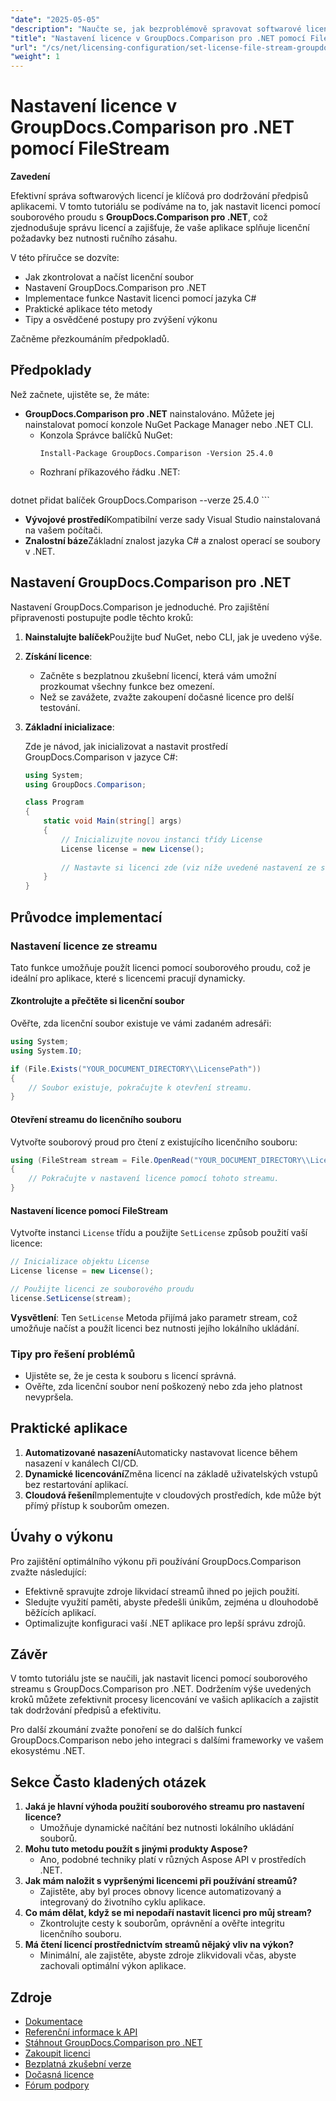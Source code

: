 ```yaml
---
"date": "2025-05-05"
"description": "Naučte se, jak bezproblémově spravovat softwarové licence pomocí GroupDocs.Comparison pro .NET pomocí souborových streamů. Tato příručka obsahuje příklady kódu a osvědčené postupy."
"title": "Nastavení licence v GroupDocs.Comparison pro .NET pomocí FileStream"
"url": "/cs/net/licensing-configuration/set-license-file-stream-groupdocs-comparison-dotnet/"
"weight": 1
---
```


# Nastavení licence v GroupDocs.Comparison pro .NET pomocí FileStream

**Zavedení**

Efektivní správa softwarových licencí je klíčová pro dodržování předpisů aplikacemi. V tomto tutoriálu se podíváme na to, jak nastavit licenci pomocí souborového proudu s **GroupDocs.Comparison pro .NET**, což zjednodušuje správu licencí a zajišťuje, že vaše aplikace splňuje licenční požadavky bez nutnosti ručního zásahu.

V této příručce se dozvíte:
- Jak zkontrolovat a načíst licenční soubor
- Nastavení GroupDocs.Comparison pro .NET
- Implementace funkce Nastavit licenci pomocí jazyka C#
- Praktické aplikace této metody
- Tipy a osvědčené postupy pro zvýšení výkonu

Začněme přezkoumáním předpokladů.

## Předpoklady

Než začnete, ujistěte se, že máte:
- **GroupDocs.Comparison pro .NET** nainstalováno. Můžete jej nainstalovat pomocí konzole NuGet Package Manager nebo .NET CLI.
  - Konzola Správce balíčků NuGet:
    ```shell
    Install-Package GroupDocs.Comparison -Version 25.4.0
    ```
  - Rozhraní příkazového řádku .NET:
    ```bash
dotnet přidat balíček GroupDocs.Comparison --verze 25.4.0
    ```
- **Vývojové prostředí**Kompatibilní verze sady Visual Studio nainstalovaná na vašem počítači.
- **Znalostní báze**Základní znalost jazyka C# a znalost operací se soubory v .NET.

## Nastavení GroupDocs.Comparison pro .NET

Nastavení GroupDocs.Comparison je jednoduché. Pro zajištění připravenosti postupujte podle těchto kroků:

1. **Nainstalujte balíček**Použijte buď NuGet, nebo CLI, jak je uvedeno výše.
2. **Získání licence**:
   - Začněte s bezplatnou zkušební licencí, která vám umožní prozkoumat všechny funkce bez omezení.
   - Než se zavážete, zvažte zakoupení dočasné licence pro delší testování.
3. **Základní inicializace**:

    Zde je návod, jak inicializovat a nastavit prostředí GroupDocs.Comparison v jazyce C#:

    ```csharp
    using System;
    using GroupDocs.Comparison;

    class Program
    {
        static void Main(string[] args)
        {
            // Inicializujte novou instanci třídy License
            License license = new License();
            
            // Nastavte si licenci zde (viz níže uvedené nastavení ze streamu)
        }
    }
    ```

## Průvodce implementací

### Nastavení licence ze streamu

Tato funkce umožňuje použít licenci pomocí souborového proudu, což je ideální pro aplikace, které s licencemi pracují dynamicky.

#### Zkontrolujte a přečtěte si licenční soubor

Ověřte, zda licenční soubor existuje ve vámi zadaném adresáři:

```csharp
using System;
using System.IO;

if (File.Exists("YOUR_DOCUMENT_DIRECTORY\\LicensePath"))
{
    // Soubor existuje, pokračujte k otevření streamu.
}
```

#### Otevření streamu do licenčního souboru

Vytvořte souborový proud pro čtení z existujícího licenčního souboru:

```csharp
using (FileStream stream = File.OpenRead("YOUR_DOCUMENT_DIRECTORY\\LicensePath"))
{
    // Pokračujte v nastavení licence pomocí tohoto streamu.
}
```

#### Nastavení licence pomocí FileStream

Vytvořte instanci `License` třídu a použijte `SetLicense` způsob použití vaší licence:

```csharp
// Inicializace objektu License
License license = new License();

// Použijte licenci ze souborového proudu
license.SetLicense(stream);
```

**Vysvětlení**: Ten `SetLicense` Metoda přijímá jako parametr stream, což umožňuje načíst a použít licenci bez nutnosti jejího lokálního ukládání.

### Tipy pro řešení problémů

- Ujistěte se, že je cesta k souboru s licencí správná.
- Ověřte, zda licenční soubor není poškozený nebo zda jeho platnost nevypršela.

## Praktické aplikace

1. **Automatizované nasazení**Automaticky nastavovat licence během nasazení v kanálech CI/CD.
2. **Dynamické licencování**Změna licencí na základě uživatelských vstupů bez restartování aplikací.
3. **Cloudová řešení**Implementujte v cloudových prostředích, kde může být přímý přístup k souborům omezen.

## Úvahy o výkonu

Pro zajištění optimálního výkonu při používání GroupDocs.Comparison zvažte následující:
- Efektivně spravujte zdroje likvidací streamů ihned po jejich použití.
- Sledujte využití paměti, abyste předešli únikům, zejména u dlouhodobě běžících aplikací.
- Optimalizujte konfiguraci vaší .NET aplikace pro lepší správu zdrojů.

## Závěr

V tomto tutoriálu jste se naučili, jak nastavit licenci pomocí souborového streamu s GroupDocs.Comparison pro .NET. Dodržením výše uvedených kroků můžete zefektivnit procesy licencování ve vašich aplikacích a zajistit tak dodržování předpisů a efektivitu.

Pro další zkoumání zvažte ponoření se do dalších funkcí GroupDocs.Comparison nebo jeho integraci s dalšími frameworky ve vašem ekosystému .NET.

## Sekce Často kladených otázek

1. **Jaká je hlavní výhoda použití souborového streamu pro nastavení licence?**
   - Umožňuje dynamické načítání bez nutnosti lokálního ukládání souborů.
2. **Mohu tuto metodu použít s jinými produkty Aspose?**
   - Ano, podobné techniky platí v různých Aspose API v prostředích .NET.
3. **Jak mám naložit s vypršenými licencemi při používání streamů?**
   - Zajistěte, aby byl proces obnovy licence automatizovaný a integrovaný do životního cyklu aplikace.
4. **Co mám dělat, když se mi nepodaří nastavit licenci pro můj stream?**
   - Zkontrolujte cesty k souborům, oprávnění a ověřte integritu licenčního souboru.
5. **Má čtení licencí prostřednictvím streamů nějaký vliv na výkon?**
   - Minimální, ale zajistěte, abyste zdroje zlikvidovali včas, abyste zachovali optimální výkon aplikace.

## Zdroje

- [Dokumentace](https://docs.groupdocs.com/comparison/net/)
- [Referenční informace k API](https://reference.groupdocs.com/comparison/net/)
- [Stáhnout GroupDocs.Comparison pro .NET](https://releases.groupdocs.com/comparison/net/)
- [Zakoupit licenci](https://purchase.groupdocs.com/buy)
- [Bezplatná zkušební verze](https://releases.groupdocs.com/comparison/net/)
- [Dočasná licence](https://purchase.groupdocs.com/temporary-license/)
- [Fórum podpory](https://forum.groupdocs.com/c/comparison/)